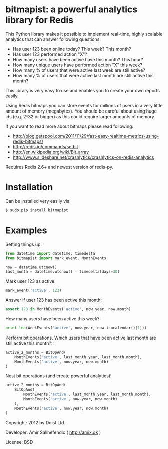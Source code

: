 bitmapist: a powerful analytics library for Redis
=================================================================

This Python library makes it possible to implement real-time, highly scalable analytics that can answer following questions:

* Has user 123 been online today? This week? This month?
* Has user 123 performed action "X"?
* How many users have been active have this month? This hour?
* How many unique users have performed action "X" this week?
* How many % of users that were active last week are still active?
* How many % of users that were active last month are still active this month?

This library is very easy to use and enables you to create your own reports easily.

Using Redis bitmaps you can store events for millions of users in a very little amount of memory (megabytes).
You should be careful about using huge ids (e.g. 2^32 or bigger) as this could require larger amounts of memory.

If you want to read more about bitmaps please read following:
* http://blog.getspool.com/2011/11/29/fast-easy-realtime-metrics-using-redis-bitmaps/
* http://redis.io/commands/setbit
* http://en.wikipedia.org/wiki/Bit_array
* http://www.slideshare.net/crashlytics/crashlytics-on-redis-analytics

Requires Redis 2.6+ and newest version of redis-py.

Installation
============

Can be installed very easily via:

    $ sudo pip install bitmapist

Examples
========

Setting things up:

```python
from datetime import datetime, timedelta
from bitmapist import mark_event, MonthEvents

now = datetime.utcnow()
last_month = datetime.utcnow() - timedelta(days=30)
```

Mark user 123 as active:

```python
mark_event('active', 123)
```

Answer if user 123 has been active this month:

```python
assert 123 in MonthEvents('active', now.year, now.month)
```

How many users have been active this week?:

```python
print len(WeekEvents('active', now.year, now.isocalendar()[1]))
```

Perform bit operations. Which users that have been active last month are still active this month?::

```python
active_2_months = BitOpAnd(
    MonthEvents('active', last_month.year, last_month.month),
    MonthEvents('active', now.year, now.month)
)
```

Nest bit operations (and create powerful analytics)!

```python
active_2_months = BitOpAnd(
    BitOpAnd(
        MonthEvents('active', last_month.year, last_month.month),
        MonthEvents('active', now.year, now.month)
    ),
    MonthEvents('active', now.year, now.month)
)
```

Copyright: 2012 by Doist Ltd.

Developer: Amir Salihefendic ( http://amix.dk )

License: BSD
